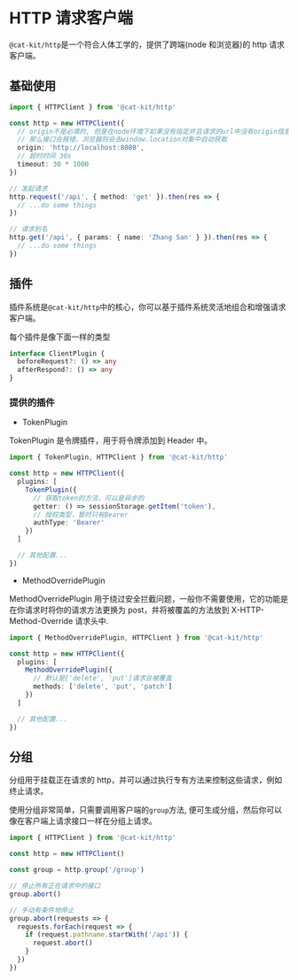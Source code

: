 # HTTP 请求客户端

`@cat-kit/http`是一个符合人体工学的，提供了跨端(node 和浏览器)的 http 请求客户端。

## 基础使用

```ts
import { HTTPClient } from '@cat-kit/http'

const http = new HTTPClient({
  // origin不是必填的, 但是在node环境下如果没有指定并且请求的url中没有origin信息
  // 那么接口会报错，浏览器则会去window.location对象中自动获取
  origin: 'http://localhost:8080',
  // 超时时间 30s
  timeout: 30 * 1000
})

// 发起请求
http.request('/api', { method: 'get' }).then(res => {
  // ...do some things
})

// 请求别名
http.get('/api', { params: { name: 'Zhang San' } }).then(res => {
  // ...do some things
})
```

## 插件

插件系统是`@cat-kit/http`中的核心，你可以基于插件系统灵活地组合和增强请求客户端。

每个插件是像下面一样的类型

```ts
interface ClientPlugin {
  beforeRequest?: () => any
  afterRespond?: () => any
}
```

### 提供的插件

- TokenPlugin

TokenPlugin 是令牌插件，用于将令牌添加到 Header 中。

```ts
import { TokenPlugin, HTTPClient } from '@cat-kit/http'

const http = new HTTPClient({
  plugins: [
    TokenPlugin({
      // 获取token的方法，可以是异步的
      getter: () => sessionStorage.getItem('token'),
      // 授权类型，暂时只有Bearer
      authType: 'Bearer'
    })
  ]

  // 其他配置...
})
```

- MethodOverridePlugin

MethodOverridePlugin 用于绕过安全拦截问题，一般你不需要使用，它的功能是在你请求时将你的请求方法更换为 post，并将被覆盖的方法放到 X-HTTP-Method-Override 请求头中.

```ts
import { MethodOverridePlugin, HTTPClient } from '@cat-kit/http'

const http = new HTTPClient({
  plugins: [
    MethodOverridePlugin({
      // 默认是['delete', 'put']请求会被覆盖
      methods: ['delete', 'put', 'patch']
    })
  ]

  // 其他配置...
})
```

## 分组

分组用于挂载正在请求的 http，并可以通过执行专有方法来控制这些请求，例如终止请求。

使用分组非常简单，只需要调用客户端的`group`方法, 便可生成分组，然后你可以像在客户端上请求接口一样在分组上请求。

```ts
import { HTTPClient } from '@cat-kit/http'

const http = new HTTPClient()

const group = http.group('/group')

// 停止所有正在请求中的接口
group.abort()

// 手动有条件地停止
group.abort(requests => {
  requests.forEach(request => {
    if (request.pathname.startWith('/api')) {
      request.abort()
    }
  })
})
```
